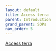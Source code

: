 ```yaml
---
layout: default
title: Access terra
parent: Introduction
grand_parent: SOPs
nav_order: 5
---
```


[Access terra](https://ebi-ait.github.io/hca-ebi-dev-team/admin_setup/Setting-up-access-to-Terra-staging-area.html)